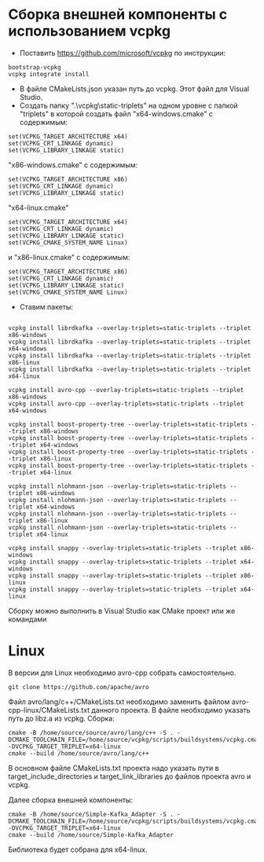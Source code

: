 # Сборка внешней компоненты с использованием vcpkg
- Поставить https://github.com/microsoft/vcpkg по инструкции:
 ```
bootstrap-vcpkg
vcpkg integrate install
 ```
- В файле CMakeLists.json указан путь до vcpkg. Этот файл для Visual Studio.
- Создать папку ".\vcpkg\static-triplets" на одном уровне с папкой "triplets" в которой создать файл "x64-windows.cmake" с содержимым:
 ```
set(VCPKG_TARGET_ARCHITECTURE x64)
set(VCPKG_CRT_LINKAGE dynamic)
set(VCPKG_LIBRARY_LINKAGE static)
 ```
"x86-windows.cmake" с содержимым:
 ```
set(VCPKG_TARGET_ARCHITECTURE x86)
set(VCPKG_CRT_LINKAGE dynamic)
set(VCPKG_LIBRARY_LINKAGE static)
 ```
"x64-linux.cmake"
 ```
set(VCPKG_TARGET_ARCHITECTURE x64)
set(VCPKG_CRT_LINKAGE dynamic)
set(VCPKG_LIBRARY_LINKAGE static)
set(VCPKG_CMAKE_SYSTEM_NAME Linux)
 ```
и "x86-linux.cmake" с содержимым:
 ```
set(VCPKG_TARGET_ARCHITECTURE x86)
set(VCPKG_CRT_LINKAGE dynamic)
set(VCPKG_LIBRARY_LINKAGE static)
set(VCPKG_CMAKE_SYSTEM_NAME Linux)
 ```
- Ставим пакеты:
 ```

vcpkg install librdkafka --overlay-triplets=static-triplets --triplet x86-windows
vcpkg install librdkafka --overlay-triplets=static-triplets --triplet x64-windows
vcpkg install librdkafka --overlay-triplets=static-triplets --triplet x86-linux
vcpkg install librdkafka --overlay-triplets=static-triplets --triplet x64-linux

vcpkg install avro-cpp --overlay-triplets=static-triplets --triplet x86-windows
vcpkg install avro-cpp --overlay-triplets=static-triplets --triplet x64-windows

vcpkg install boost-property-tree --overlay-triplets=static-triplets --triplet x86-windows
vcpkg install boost-property-tree --overlay-triplets=static-triplets --triplet x64-windows
vcpkg install boost-property-tree --overlay-triplets=static-triplets --triplet x86-linux
vcpkg install boost-property-tree --overlay-triplets=static-triplets --triplet x64-linux

vcpkg install nlohmann-json --overlay-triplets=static-triplets --triplet x86-windows
vcpkg install nlohmann-json --overlay-triplets=static-triplets --triplet x64-windows
vcpkg install nlohmann-json --overlay-triplets=static-triplets --triplet x86-linux
vcpkg install nlohmann-json --overlay-triplets=static-triplets --triplet x64-linux

vcpkg install snappy --overlay-triplets=static-triplets --triplet x86-windows
vcpkg install snappy --overlay-triplets=static-triplets --triplet x64-windows
vcpkg install snappy --overlay-triplets=static-triplets --triplet x86-linux
vcpkg install snappy --overlay-triplets=static-triplets --triplet x64-linux
 ```

Сборку можно выполнить в Visual Studio как CMake проект или же командами

# Linux

В версии для Linux необходимо avro-cpp собрать самостоятельно.
```
git clone https://github.com/apache/avro
```
Файл avro/lang/c++/CMakeLists.txt необходимо заменить файлом avro-cpp-linux/CMakeLists.txt данного проекта. В файле необходимо указать путь до libz.a из vcpkg. Сборка:
 ```
cmake -B /home/source/source/avro/lang/c++ -S . -DCMAKE_TOOLCHAIN_FILE=/home/source/vcpkg/scripts/buildsystems/vcpkg.cmake -DVCPKG_TARGET_TRIPLET=x64-linux
cmake --build /home/source/avro/lang/c++
```

В основном файле CMakeLists.txt проекта надо указать пути в target_include_directories и target_link_libraries до файлов проекта avro и vcpkg.

Далее сборка внешней компоненты:
 ```
cmake -B /home/source/Simple-Kafka_Adapter -S . -DCMAKE_TOOLCHAIN_FILE=/home/source/vcpkg/scripts/buildsystems/vcpkg.cmake -DVCPKG_TARGET_TRIPLET=x64-linux
cmake --build /home/source/Simple-Kafka_Adapter
```

Библиотека будет собрана для x64-linux.
